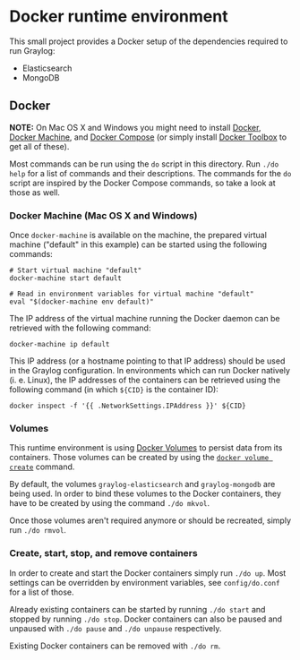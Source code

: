 # Docker runtime environment

This small project provides a Docker setup of the dependencies required to run Graylog:

* Elasticsearch
* MongoDB


## Docker

__NOTE:__ On Mac OS X and Windows you might need to install [Docker](https://www.docker.com/docker-engine),  
[Docker Machine](https://docs.docker.com/machine/), and [Docker Compose](https://docs.docker.com/compose/) (or simply
install [Docker Toolbox](https://www.docker.com/docker-toolbox) to get all of these).

Most commands can be run using the `do` script in this directory. Run `./do help` for a list of commands and their
descriptions. The commands for the `do` script are inspired by the Docker Compose commands, so take a look at those
as well.


### Docker Machine (Mac OS X and Windows)

Once `docker-machine` is available on the machine, the prepared virtual machine ("default" in this example) can be
started using the following commands:

    # Start virtual machine "default"
    docker-machine start default
    
    # Read in environment variables for virtual machine "default"
    eval "$(docker-machine env default)"


The IP address of the virtual machine running the Docker daemon can be retrieved with the following command:

    docker-machine ip default


This IP address (or a hostname pointing to that IP address) should be used in the Graylog configuration.
In environments which can run Docker natively (i. e. Linux), the IP addresses of the containers can be retrieved using
the following command (in which `${CID}` is the container ID):

    docker inspect -f '{{ .NetworkSettings.IPAddress }}' ${CID}


### Volumes

This runtime environment is using [Docker Volumes](https://docs.docker.com/engine/userguide/dockervolumes/) to persist
data from its containers.
Those volumes can be created by using the [`docker volume create`](https://docs.docker.com/engine/reference/commandline/volume_create/)
command.

By default, the volumes `graylog-elasticsearch` and `graylog-mongodb` are being used.
In order to bind these volumes to the Docker containers, they have to be created by using the command `./do mkvol`.

Once those volumes aren't required anymore or should be recreated, simply run `./do rmvol`.


### Create, start, stop, and remove containers

In order to create and start the Docker containers simply run `./do up`. Most settings can be overridden by environment
variables, see `config/do.conf` for a list of those.

Already existing containers can be started by running `./do start` and stopped by running `./do stop`.
Docker containers can also be paused and unpaused with `./do pause` and `./do unpause` respectively.

Existing Docker containers can be removed with `./do rm`.
